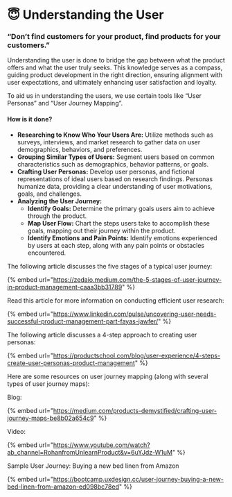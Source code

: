 # 😇 Understanding the User

### “Don’t find customers for your product, find products for your customers.”

Understanding the user is done to bridge the gap between what the product offers and what the user truly seeks. This knowledge serves as a compass, guiding product development in the right direction, ensuring alignment with user expectations, and ultimately enhancing user satisfaction and loyalty.

To aid us in understanding the users, we use certain tools like “User Personas” and “User Journey Mapping”.

#### How is it done?

* **Researching to Know Who Your Users Are:** Utilize methods such as surveys, interviews, and market research to gather data on user demographics, behaviors, and preferences.
* **Grouping Similar Types of Users:** Segment users based on common characteristics such as demographics, behavior patterns, or goals.&#x20;
* **Crafting User Personas:** Develop user personas, and fictional representations of ideal users based on research findings. Personas humanize data, providing a clear understanding of user motivations, goals, and challenges.
* **Analyzing the User Journey:**
  * **Identify Goals:** Determine the primary goals users aim to achieve through the product.
  * **Map User Flow:** Chart the steps users take to accomplish these goals, mapping out their journey within the product.
  * **Identify Emotions and Pain Points:** Identify emotions experienced by users at each step, along with any pain points or obstacles encountered.

The following article discusses the five stages of a typical user journey:

{% embed url="https://zedaio.medium.com/the-5-stages-of-user-journey-in-product-management-caaa3bb31789" %}

Read this article for more information on conducting efficient user research:

{% embed url="https://www.linkedin.com/pulse/uncovering-user-needs-successful-product-management-part-fayas-jawfer/" %}

The following article discusses a 4-step approach to creating user personas:

{% embed url="https://productschool.com/blog/user-experience/4-steps-create-user-personas-product-management" %}

Here are some resources on user journey mapping (along with several types of user journey maps):

Blog:

{% embed url="https://medium.com/products-demystified/crafting-user-journey-maps-be8b02a654c9" %}

Video:

{% embed url="https://www.youtube.com/watch?ab_channel=RohanfromUnlearnProduct&v=6uYJdz-W1uM" %}

Sample User Journey: Buying a new bed linen from Amazon

{% embed url="https://bootcamp.uxdesign.cc/user-journey-buying-a-new-bed-linen-from-amazon-ed098bc78ed" %}
